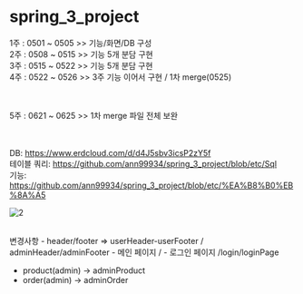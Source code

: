 # spring_3_project <br>
1주 : 0501 ~ 0505 >> 기능/화면/DB 구성 <br>
2주 : 0508 ~ 0515 >> 기능 5개 분담 구현 <br>
3주 : 0515 ~ 0522 >> 기능 5개 분담 구현 <br>
4주 : 0522 ~ 0526 >> 3주 기능 이어서 구현 / 1차 merge(0525)

<br><br>
5주 : 0621 ~ 0625 >> 1차 merge 파일 전체 보완

<br><br>
DB: https://www.erdcloud.com/d/d4J5sbv3icsP2zY5f <br>
테이블 쿼리: https://github.com/ann99934/spring_3_project/blob/etc/Sql <br>
기능: https://github.com/ann99934/spring_3_project/blob/etc/%EA%B8%B0%EB%8A%A5
<br>

![2](https://github.com/ann99934/spring_3_project/assets/110450765/2fad4c09-8a2f-46d4-aeef-f974bff5d80a)

<br>
변경사항
- header/footer => userHeader-userFooter / adminHeader/adminFooter
- 메인 페이지 /
- 로그인 페이지 /login/loginPage

- product(admin) -> adminProduct
- order(admin) -> adminOrder
